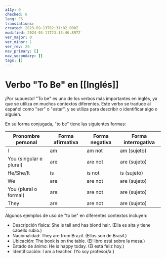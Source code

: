 ```yaml
---
a11y: 0
checked: 0
lang: ES
translations: 
created: 2023-09-13T02:31:02.000Z
modified: 2024-03-11T23:13:46.897Z
ver_major: 0
ver_minor: 1
ver_rev: 20
nav_primary: []
nav_secondary: []
tags: []
---
```

# Verbo "To Be" en [[Inglés]]

¡Por supuesto! "To be" es uno de los verbos más importantes en inglés, ya que se utiliza en muchos contextos diferentes. Este verbo se traduce al español como "ser" o "estar", y se utiliza para describir o identificar algo o alguien.

En su forma conjugada, "to be" tiene las siguientes formas:

| Pronombre personal | Forma afirmativa | Forma negativa | Forma interrogativa |
|--------------------|-----------------|----------------|---------------------|
| I                  | am              | am not         | am (sujeto)         |
| You (singular e plural) | are             | are not        | are (sujeto)        |
| He/She/It          | is              | is not         | is (sujeto)         |
| We                 | are             | are not        | are (sujeto)        |
| You (plural o formal) | are             | are not        | are (sujeto)        |
| They               | are             | are not        | are (sujeto)        |


Algunos ejemplos de uso de "to be" en diferentes contextos incluyen:

-   Descripción física: She is tall and has blond hair. (Ella es alta y tiene cabello rubio.)
-   Nacionalidad: They are from Brazil. (Ellos son de Brasil.)
-   Ubicación: The book is on the table. (El libro está sobre la mesa.)
-   Estado de ánimo: He is happy today. (Él está feliz hoy.)
-   Identificación: I am a teacher. (Yo soy profesor/a.)
